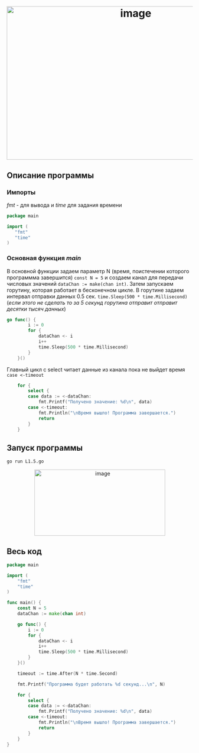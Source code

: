 <h1 align = "center"><img width="683" height="415" alt="image" src="https://github.com/user-attachments/assets/657fa81f-53ea-435e-aa65-4ea30e686606" />
</h1>

## Описание программы 

### Импорты
*fmt* - для вывода и *time* для задания времени
 ```go
 package main

import (
	"fmt"
	"time"
)
 ```
### Основная функция *main*
В основной функции задаем параметр N (время, поистечении которого программма завершится) `const N = 5` и создаем канал для передачи числовых значений `dataChan := make(chan int)`.
Затем запускаем горутину, которая работает в бесконечном цикле. В горутине задаем интервал отправки данных 0.5 сек. `time.Sleep(500 * time.Millisecond)` (*если этого не сделать то за 5 секунд горутина отправит отправит десятки тысяч данных*)
```go
go func() {
		i := 0
		for {
			dataChan <- i
			i++
			time.Sleep(500 * time.Millisecond)
		}
	}()
```
Главный цикл с select читает данные из канала пока не выйдет время `case <-timeout`
```go
	for {
		select {
		case data := <-dataChan:
			fmt.Printf("Получено значение: %d\n", data)
		case <-timeout:
			fmt.Println("\nВремя вышло! Программа завершается.")
			return
		}
	}
```
## Запуск программы
```bash
go run L1.5.go
```
<p align = "center"><img width="354" height="179" alt="image" src="https://github.com/user-attachments/assets/71449d1b-bbb8-4bf5-83a7-7f8bc78ff54d" /></p>


## Весь код
```go
package main

import (
	"fmt"
	"time"
)

func main() {
	const N = 5
	dataChan := make(chan int)

	go func() {
		i := 0
		for {
			dataChan <- i
			i++
			time.Sleep(500 * time.Millisecond)
		}
	}()

	timeout := time.After(N * time.Second)

	fmt.Printf("Программа будет работать %d секунд...\n", N)

	for {
		select {
		case data := <-dataChan:
			fmt.Printf("Получено значение: %d\n", data)
		case <-timeout:
			fmt.Println("\nВремя вышло! Программа завершается.")
			return
		}
	}
}
```



